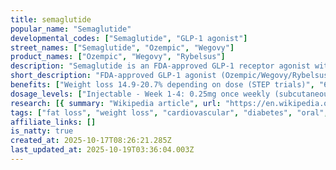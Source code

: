 ```yaml
---
title: semaglutide
popular_name: "Semaglutide"
developmental_codes: ["Semaglutide", "GLP-1 agonist"]
street_names: ["Semaglutide", "Ozempic", "Wegovy"]
product_names: ["Ozempic", "Wegovy", "Rybelsus"]
description: "Semaglutide is an FDA-approved GLP-1 receptor agonist with 94% structural homology to human GLP-1, manufactured by Novo Nordisk as Ozempic (diabetes, 0.25-2mg weekly injection), Wegovy (obesity, up to 2.4mg weekly injection), and Rybelsus (diabetes, 3-14mg daily oral). Activates GLP-1 receptors in the gastrointestinal tract, pancreas, and brain to reduce appetite, delay gastric emptying, increase insulin release, and lower glucagon secretion. STEP trials demonstrated 14.9-17.4% mean weight loss at 68 weeks (2.4mg dose), with 69-79% achieving ≥10% weight loss. STEP UP trial showed 20.7% weight loss with 7.2mg dose at 72 weeks. SELECT cardiovascular outcomes trial showed 20% reduction in major adverse cardiac events (HR 0.80) in patients with obesity and preexisting cardiovascular disease but without diabetes. FDA-approved March 2024 for reducing cardiovascular death, heart attack, and stroke risk. Also approved for metabolic-associated steatohepatitis (MASH). Most common side effects are gastrointestinal (nausea affecting up to 20%, vomiting, diarrhea, constipation), typically transient and mild-to-moderate. Notable concerns include possible gastroparesis, 85% increased risk of non-arteritic anterior ischemic optic neuropathy (NAION), and thyroid cancer warnings from rodent studies (though human incidence <1%). Available in both injection (89% bioavailability) and oral forms (0.4-1% bioavailability). Gradual titration over 12-16 weeks minimizes gastrointestinal side effects."
short_description: "FDA-approved GLP-1 agonist (Ozempic/Wegovy/Rybelsus) with 15-21% weight loss and 20% cardiovascular risk reduction. Nausea common, NAION risk noted."
benefits: ["Weight loss 14.9-20.7% depending on dose (STEP trials)", "69-79% achieve ≥10% weight loss, 51-64% achieve ≥15%", "20% reduction in major adverse cardiovascular events (SELECT trial)", "Reduced cardiovascular death, heart attack, and stroke risk", "Improved blood glucose control and HbA1c reduction", "Enhanced insulin sensitivity and reduced glucagon", "Delayed gastric emptying and appetite suppression", "Benefits in heart failure patients (HR 0.72 for MACE)", "Metabolic-associated steatohepatitis (MASH) treatment", "Available in oral (Rybelsus) and injectable forms"]
dosage_levels: ["Injectable - Week 1-4: 0.25mg once weekly (subcutaneous)", "Injectable - Week 5-8: 0.5mg once weekly", "Injectable - Week 9-12: 1.0mg once weekly", "Injectable - Week 13+: 2.0mg (Ozempic) or 2.4mg (Wegovy) maximum", "Injectable - Higher dose: 7.2mg weekly (experimental, 20.7% weight loss)", "Oral Rybelsus - Days 1-30: 3mg daily on empty stomach", "Oral Rybelsus - Days 31-60: 7mg daily", "Oral Rybelsus - Day 61+: 14mg daily maximum", "Take oral form with ≤4oz water, wait 30 min before eating", "Gradual titration over 12-16 weeks reduces GI side effects"]
research: [{ summary: "Wikipedia article", url: "https://en.wikipedia.org/wiki/semaglutide" }, { summary: "PubMed database search", url: "https://pubmed.ncbi.nlm.nih.gov/?term=semaglutide" }, { summary: "Clinical trials search", url: "https://clinicaltrials.gov/search?term=semaglutide" }, { summary: "STEP 1 trial weight loss results", url: "https://www.nejm.org/doi/full/10.1056/NEJMoa2032183" }, { summary: "SELECT trial cardiovascular outcomes", url: "https://www.nejm.org/doi/full/10.1056/NEJMoa2307563" }, { summary: "STEP program comprehensive review", url: "https://www.tandfonline.com/doi/full/10.1080/00325481.2022.2147326" }, { summary: "NAION vision risk study", url: "https://pubmed.ncbi.nlm.nih.gov/41104517/" }, { summary: "Carpal tunnel surgery outcomes", url: "https://pubmed.ncbi.nlm.nih.gov/41105066/" }, { summary: "StatPearls comprehensive review", url: "https://www.ncbi.nlm.nih.gov/books/NBK603723/" }]
tags: ["fat loss", "weight loss", "cardiovascular", "diabetes", "oral", "subcutaneous"]
affiliate_links: []
is_natty: true
created_at: 2025-10-17T08:26:21.285Z
last_updated_at: 2025-10-19T03:36:04.003Z
---
```

